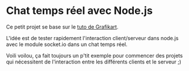 # Chat temps réel avec Node.js

Ce petit projet se base sur le [tuto de Grafikart](http://www.grafikart.fr/tutoriels/nodejs/nodejs-socketio-tchat-366).

L'idée est de tester rapidement l'interaction client/serveur dans node.js avec le module socket.io dans un chat temps réel.

Voili voilou, ça fait toujours un p'tit exemple pour commencer des projets qui nécessitent de l'interaction entre les différents clients et le serveur ;)